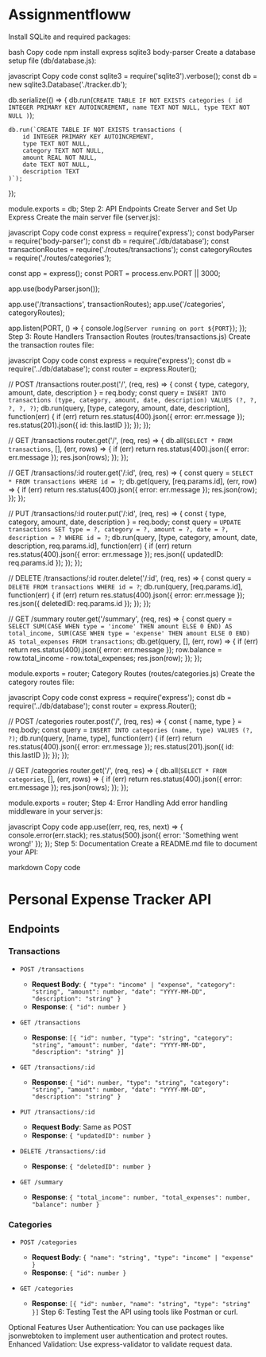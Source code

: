 # Assignmentfloww
Install SQLite and required packages:

bash
Copy code
npm install express sqlite3 body-parser
Create a database setup file (db/database.js):

javascript
Copy code
const sqlite3 = require('sqlite3').verbose();
const db = new sqlite3.Database('./tracker.db');

db.serialize(() => {
    db.run(`CREATE TABLE IF NOT EXISTS categories (
        id INTEGER PRIMARY KEY AUTOINCREMENT,
        name TEXT NOT NULL,
        type TEXT NOT NULL
    )`);

    db.run(`CREATE TABLE IF NOT EXISTS transactions (
        id INTEGER PRIMARY KEY AUTOINCREMENT,
        type TEXT NOT NULL,
        category TEXT NOT NULL,
        amount REAL NOT NULL,
        date TEXT NOT NULL,
        description TEXT
    )`);
});

module.exports = db;
Step 2: API Endpoints
Create Server and Set Up Express
Create the main server file (server.js):

javascript
Copy code
const express = require('express');
const bodyParser = require('body-parser');
const db = require('./db/database');
const transactionRoutes = require('./routes/transactions');
const categoryRoutes = require('./routes/categories');

const app = express();
const PORT = process.env.PORT || 3000;

app.use(bodyParser.json());

app.use('/transactions', transactionRoutes);
app.use('/categories', categoryRoutes);

app.listen(PORT, () => {
    console.log(`Server running on port ${PORT}`);
});
Step 3: Route Handlers
Transaction Routes (routes/transactions.js)
Create the transaction routes file:

javascript
Copy code
const express = require('express');
const db = require('../db/database');
const router = express.Router();

// POST /transactions
router.post('/', (req, res) => {
    const { type, category, amount, date, description } = req.body;
    const query = `INSERT INTO transactions (type, category, amount, date, description) VALUES (?, ?, ?, ?, ?)`;
    db.run(query, [type, category, amount, date, description], function(err) {
        if (err) return res.status(400).json({ error: err.message });
        res.status(201).json({ id: this.lastID });
    });
});

// GET /transactions
router.get('/', (req, res) => {
    db.all(`SELECT * FROM transactions`, [], (err, rows) => {
        if (err) return res.status(400).json({ error: err.message });
        res.json(rows);
    });
});

// GET /transactions/:id
router.get('/:id', (req, res) => {
    const query = `SELECT * FROM transactions WHERE id = ?`;
    db.get(query, [req.params.id], (err, row) => {
        if (err) return res.status(400).json({ error: err.message });
        res.json(row);
    });
});

// PUT /transactions/:id
router.put('/:id', (req, res) => {
    const { type, category, amount, date, description } = req.body;
    const query = `UPDATE transactions SET type = ?, category = ?, amount = ?, date = ?, description = ? WHERE id = ?`;
    db.run(query, [type, category, amount, date, description, req.params.id], function(err) {
        if (err) return res.status(400).json({ error: err.message });
        res.json({ updatedID: req.params.id });
    });
});

// DELETE /transactions/:id
router.delete('/:id', (req, res) => {
    const query = `DELETE FROM transactions WHERE id = ?`;
    db.run(query, [req.params.id], function(err) {
        if (err) return res.status(400).json({ error: err.message });
        res.json({ deletedID: req.params.id });
    });
});

// GET /summary
router.get('/summary', (req, res) => {
    const query = `
        SELECT
            SUM(CASE WHEN type = 'income' THEN amount ELSE 0 END) AS total_income,
            SUM(CASE WHEN type = 'expense' THEN amount ELSE 0 END) AS total_expenses
        FROM transactions`;
    db.get(query, [], (err, row) => {
        if (err) return res.status(400).json({ error: err.message });
        row.balance = row.total_income - row.total_expenses;
        res.json(row);
    });
});

module.exports = router;
Category Routes (routes/categories.js)
Create the category routes file:

javascript
Copy code
const express = require('express');
const db = require('../db/database');
const router = express.Router();

// POST /categories
router.post('/', (req, res) => {
    const { name, type } = req.body;
    const query = `INSERT INTO categories (name, type) VALUES (?, ?)`;
    db.run(query, [name, type], function(err) {
        if (err) return res.status(400).json({ error: err.message });
        res.status(201).json({ id: this.lastID });
    });
});

// GET /categories
router.get('/', (req, res) => {
    db.all(`SELECT * FROM categories`, [], (err, rows) => {
        if (err) return res.status(400).json({ error: err.message });
        res.json(rows);
    });
});

module.exports = router;
Step 4: Error Handling
Add error handling middleware in your server.js:

javascript
Copy code
app.use((err, req, res, next) => {
    console.error(err.stack);
    res.status(500).json({ error: 'Something went wrong!' });
});
Step 5: Documentation
Create a README.md file to document your API:

markdown
Copy code
# Personal Expense Tracker API

## Endpoints

### Transactions

- `POST /transactions`
  - **Request Body**: `{ "type": "income" | "expense", "category": "string", "amount": number, "date": "YYYY-MM-DD", "description": "string" }`
  - **Response**: `{ "id": number }`

- `GET /transactions`
  - **Response**: `[{ "id": number, "type": "string", "category": "string", "amount": number, "date": "YYYY-MM-DD", "description": "string" }]`

- `GET /transactions/:id`
  - **Response**: `{ "id": number, "type": "string", "category": "string", "amount": number, "date": "YYYY-MM-DD", "description": "string" }`

- `PUT /transactions/:id`
  - **Request Body**: Same as POST
  - **Response**: `{ "updatedID": number }`

- `DELETE /transactions/:id`
  - **Response**: `{ "deletedID": number }`

- `GET /summary`
  - **Response**: `{ "total_income": number, "total_expenses": number, "balance": number }`

### Categories

- `POST /categories`
  - **Request Body**: `{ "name": "string", "type": "income" | "expense" }`
  - **Response**: `{ "id": number }`

- `GET /categories`
  - **Response**: `[{ "id": number, "name": "string", "type": "string" }]`
Step 6: Testing
Test the API using tools like Postman or curl.

Optional Features
User Authentication: You can use packages like jsonwebtoken to implement user authentication and protect routes.
Enhanced Validation: Use express-validator to validate request data.
